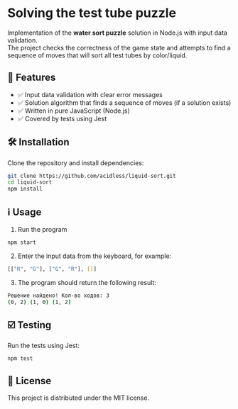 # Solving the test tube puzzle

Implementation of the **water sort puzzle** solution in Node.js with input data validation.  
The project checks the correctness of the game state and attempts to find a sequence of moves that will sort all test tubes by color/liquid.

## 🚀 Features

- ✅ Input data validation with clear error messages
- ✅ Solution algorithm that finds a sequence of moves (if a solution exists)
- ✅ Written in pure JavaScript (Node.js)  
- ✅ Covered by tests using Jest

## 🛠 Installation

Clone the repository and install dependencies:

```bash
git clone https://github.com/acidless/liquid-sort.git
cd liquid-sort
npm install
````

## ℹ️ Usage
1) Run the program
```bash
npm start
```
2) Enter the input data from the keyboard, for example:
```bash
[["R", "G"], ["G", "R"], []]
```
3) The program should return the following result:
```bash
Решение найдено! Кол-во ходов: 3
(0, 2) (1, 0) (1, 2)
```

## ☑️ Testing

Run the tests using Jest:

```bash
npm test
```

## 📝 License

This project is distributed under the MIT license.
